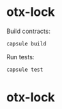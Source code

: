 # otx-lock

Build contracts:

``` sh
capsule build
```

Run tests:

``` sh
capsule test
```
# otx-lock
